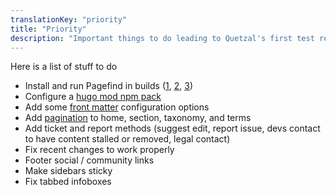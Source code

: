 ```yaml
---
translationKey: "priority"
title: "Priority"
description: "Important things to do leading to Quetzal's first test release"
---
```


Here is a list of stuff to do

* Install and run Pagefind in builds ([1](https://pagefind.app/docs/installation/), [2](https://www.npmjs.com/package/pagefind), [3](https://baty.net/posts/2025/01/adding-pagefind-search-to-hugo/))
* Configure a [hugo mod npm pack](https://gohugo.io/commands/hugo_mod_npm_pack/)
* Add some [front matter](https://gohugo.io/configuration/front-matter/) configuration options
* Add [pagination](https://gohugo.io/templates/pagination/) to home, section, taxonomy, and terms
* Add ticket and report methods (suggest edit, report issue, devs contact to have content stalled or removed, legal contact)
* Fix recent changes to work properly
* Footer social / community links
* Make sidebars sticky
* Fix tabbed infoboxes